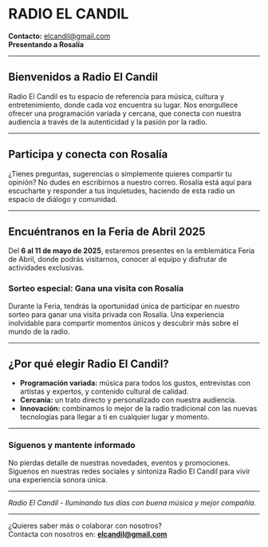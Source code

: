 # RADIO EL CANDIL

**Contacto:** elcandil@gmail.com  
**Presentando a Rosalía**

---

## Bienvenidos a Radio El Candil

Radio El Candil es tu espacio de referencia para música, cultura y entretenimiento, donde cada voz encuentra su lugar. Nos enorgullece ofrecer una programación variada y cercana, que conecta con nuestra audiencia a través de la autenticidad y la pasión por la radio.

---

## Participa y conecta con Rosalía

¿Tienes preguntas, sugerencias o simplemente quieres compartir tu opinión? No dudes en escribirnos a nuestro correo. Rosalía está aquí para escucharte y responder a tus inquietudes, haciendo de esta radio un espacio de diálogo y comunidad.

---

## Encuéntranos en la Feria de Abril 2025

Del **6 al 11 de mayo de 2025**, estaremos presentes en la emblemática Feria de Abril, donde podrás visitarnos, conocer al equipo y disfrutar de actividades exclusivas.

### Sorteo especial: Gana una visita con Rosalía

Durante la Feria, tendrás la oportunidad única de participar en nuestro sorteo para ganar una visita privada con Rosalía. Una experiencia inolvidable para compartir momentos únicos y descubrir más sobre el mundo de la radio.

---

## ¿Por qué elegir Radio El Candil?

- **Programación variada:** música para todos los gustos, entrevistas con artistas y expertos, y contenido cultural de calidad.  
- **Cercanía:** un trato directo y personalizado con nuestra audiencia.  
- **Innovación:** combinamos lo mejor de la radio tradicional con las nuevas tecnologías para llegar a ti en cualquier lugar y momento.

---

### Síguenos y mantente informado

No pierdas detalle de nuestras novedades, eventos y promociones. Síguenos en nuestras redes sociales y sintoniza Radio El Candil para vivir una experiencia sonora única.

---

*Radio El Candil - Iluminando tus días con buena música y mejor compañía.*

---

¿Quieres saber más o colaborar con nosotros?  
Contacta con nosotros en: **elcandil@gmail.com**
